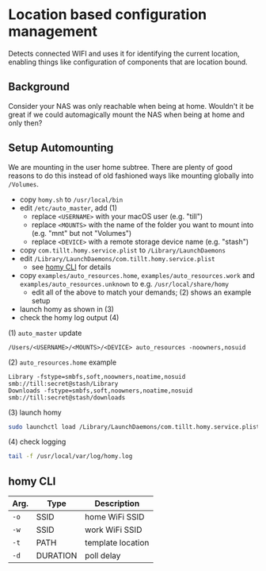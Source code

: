 # Location based configuration management

Detects connected WIFI and uses it for identifying the current location, enabling things like configuration of components that are location bound.


## Background

Consider your NAS was only reachable when being at home. Wouldn't it be great if we could automagically mount the NAS when being at home and only then?


## Setup Automounting

We are mounting in the user home subtree. There are plenty of good reasons to do this instead of old fashioned ways like mounting globally into `/Volumes`.

- copy `homy.sh` to `/usr/local/bin`
- edit `/etc/auto_master`, add (1)
    - replace `<USERNAME>` with your macOS user (e.g. "till")
    - replace `<MOUNTS>` with the name of the folder you want to mount into (e.g. "mnt" but not "Volumes")
    - replace `<DEVICE>` with a remote storage device name (e.g. "stash")
- copy `com.tillt.homy.service.plist` to `/Library/LaunchDaemons`
- edit `/Library/LaunchDaemons/com.tillt.homy.service.plist`
    - see [homy CLI](#homy-cli) for details
- copy `examples/auto_resources.home`, `examples/auto_resources.work` and `examples/auto_resources.unknown` to e.g. `/usr/local/share/homy`
    - edit all of the above to match your demands; (2) shows an example setup
- launch homy as shown in (3)
- check the homy log output (4)

(1) `auto_master` update
```
/Users/<USERNAME>/<MOUNTS>/<DEVICE> auto_resources -noowners,nosuid
```

(2) `auto_resources.home` example
```
Library -fstype=smbfs,soft,noowners,noatime,nosuid smb://till:secret@stash/Library
Downloads -fstype=smbfs,soft,noowners,noatime,nosuid smb://till:secret@stash/downloads
```

(3) launch homy
```bash
sudo launchctl load /Library/LaunchDaemons/com.tillt.homy.service.plist
```

(4) check logging
```bash
tail -f /usr/local/var/log/homy.log
```

## homy CLI

| Arg. | Type     | Description          |
| ---- | -------- | -------------------- |
| `-o` | SSID     | home WiFi SSID       |
| `-w` | SSID     | work WiFi SSID       |
| `-t` | PATH     | template location    |
| `-d` | DURATION | poll delay           |
